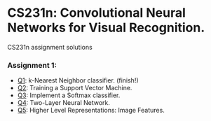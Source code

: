 # CS231n: Convolutional Neural Networks for Visual Recognition.

CS231n assignment solutions

### Assignment 1:
- [Q1](https://github.com/kim-minsol/CS231n/blob/master/assignment1/knn.ipynb): k-Nearest Neighbor classifier. (finish!)
- [Q2](https://github.com/kim-minsol/CS231n/blob/master/assignment1/svm.ipynb): Training a Support Vector Machine.
- [Q3](https://github.com/kim-minsol/CS231n/blob/master/assignment1/softmax.ipynb): Implement a Softmax classifier.
- [Q4](https://github.com/kim-minsol/CS231n/blob/master/assignment1/two_layer_net.ipynb): Two-Layer Neural Network.
- [Q5](https://github.com/kim-minsol/CS231n/blob/master/assignment1/features.ipynb): Higher Level Representations: Image Features.